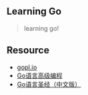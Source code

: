 Learning Go
------

>   learning go!

## Resource

- [gopl.io](http://www.gopl.io/)
- [Go语言高级编程](https://chai2010.cn/advanced-go-programming-book/)
- [Go语言圣经（中文版）](https://books.studygolang.com/gopl-zh/)
